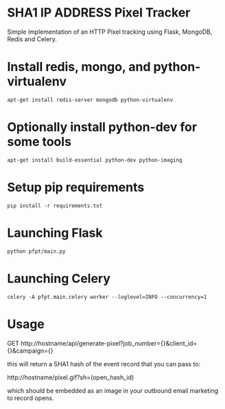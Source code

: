 # SHA1 IP ADDRESS Pixel Tracker

Simple implementation of an HTTP Pixel tracking using Flask, MongoDB, Redis and Celery.

# Install redis, mongo, and python-virtualenv
`apt-get install redis-server mongodb python-virtualenv`

# Optionally install python-dev for some tools
`apt-get install build-essential python-dev python-imaging`

# Setup pip requirements

`pip install -r requirements.txt`

# Launching Flask

`python pfpt/main.py`

# Launching Celery

`celery -A pfpt.main.celery worker --loglevel=INFO --concurrency=1`

# Usage

GET http://hostname/api/generate-pixel?job_number={}&client_id={}&campaign={}

this will return a SHA1 hash of the event record that you can pass to:

http://hostname/pixel.gif?sh=(open_hash_id)

which should be embedded as an image in your outbound email marketing to record opens.

